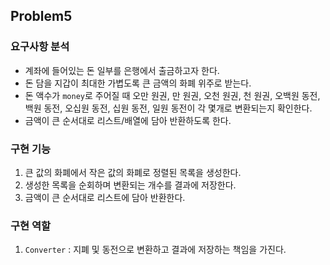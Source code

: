 ## Problem5

### 요구사항 분석

- 계좌에 들어있는 돈 일부를 은행에서 출금하고자 한다.
- 돈 담을 지갑이 최대한 가볍도록 큰 금액의 화폐 위주로 받는다.
- 돈 액수가 `money`로 주어질 때 오만 원권, 만 원권, 오천 원권, 천 원권, 오백원 동전, 백원 동전, 오십원 동전, 십원 동전, 일원 동전이 각 몇개로 변환되는지
  확인한다.
- 금액이 큰 순서대로 리스트/배열에 담아 반환하도록 한다.

### 구현 기능

1. 큰 값의 화폐에서 작은 값의 화폐로 정렬된 목록을 생성한다.
2. 생성한 목록을 순회하며 변환되는 개수를 결과에 저장한다.
3. 금액이 큰 순서대로 리스트에 담아 반환한다.

### 구현 역할

1. `Converter` : 지폐 및 동전으로 변환하고 결과에 저장하는 책임을 가진다.